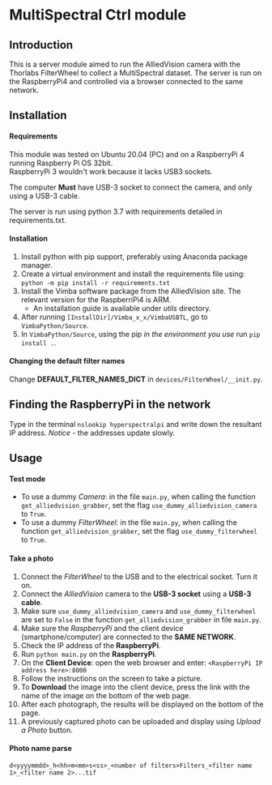 # MultiSpectral Ctrl module #
## Introduction ##
This is a server module aimed to run the AlliedVision camera with the Thorlabs FilterWheel to collect a MultiSpectral dataset.
The server is run on the RaspberryPi4 and controlled via a browser connected to the same network. 

## Installation ##
#### Requirements ####
This module was tested on Ubuntu 20.04 (PC) and on a RaspberryPi 4 running Raspberry Pi OS 32bit.  
RaspberryPi 3 wouldn't work because it lacks USB3 sockets.

The computer **Must** have USB-3 socket to connect the camera, and only using a USB-3 cable.

The server is run using python 3.7 with requirements detailed in requirements.txt.

#### Installation ####
1. Install python with pip support, preferably using Anaconda package manager.
2. Create a virtual environment and install the requirements file using:
`python -m pip install -r requirements.txt`
3. Install the Vimba software package from the AlliedVision site. 
The relevant version for the RaspberriPi4 is ARM.
    - An installation guide is available under _utils_ directory.
4. After running `[InstallDir]/Vimba_x_x/VimbaUSBTL`, go to `VimbaPython/Source`.
5. In `VimbaPython/Source`, using the pip *in the environment you use* run `pip install .`.

#### Changing the default filter names ####
Change **DEFAULT_FILTER_NAMES_DICT** in `devices/FilterWheel/__init.py`. 

## Finding the RaspberryPi in the network ##
Type in the terminal `nslookip hyperspectralpi` and write down the resultant IP address.
*Notice* - the addresses update slowly.

## Usage ##
#### Test mode ####
- To use a dummy *Camera*: in the file `main.py`, when calling the function `get_alliedvision_grabber`,
 set the flag `use_dummy_alliedvision_camera` to `True`.
- To  use a dummy *FilterWheel*: in the file `main.py`, when calling the function `get_alliedvision_grabber`,
 set the flag `use_dummy_filterwheel` to `True`.
#### Take a photo ####
1. Connect the *FilterWheel* to the USB and to the electrical socket. Turn it on.
2. Connect the *AlliedVision* camera to the **USB-3 socket** using a **USB-3 cable**.
3. Make sure `use_dummy_alliedvision_camera` and `use_dummy_filterwheel` are set to `False` 
in the function `get_alliedvision_grabber` in file `main.py`.
4. Make sure the *RaspberryPi* and the client device (smartphone/computer) are connected to the **SAME NETWORK**.
5. Check the IP address of the **RaspberryPi**.
6. Run `python main.py` on the **RaspberryPi**.
7. On the **Client Device**: open the web browser and enter:
`<RaspberryPi IP address here>:8000`
8. Follow the instructions on the screen to take a picture.
9. To **Download** the image into the client device, press the link with the name of the image 
    on the bottom of the web page.
10. After each photograph, the results will be displayed on the bottom of the page.
11. A previously captured photo can be uploaded and display using _Upload a Photo_ button.

#### Photo name parse ####
`d<yyyymmdd>_h<hh>m<mm>s<ss>_<number of filters>Filters_<filter name 1>_<filter name 2>...tif`